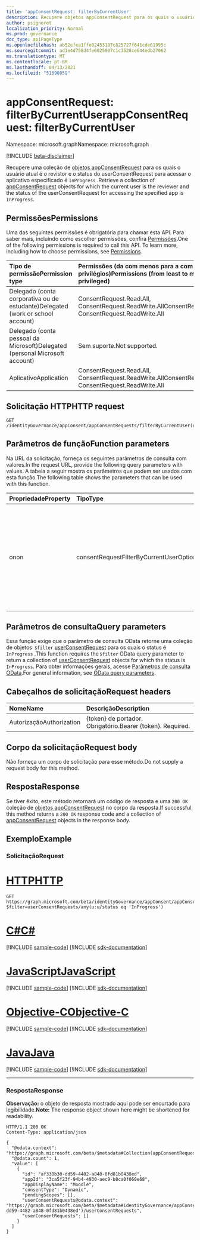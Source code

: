 ```yaml
---
title: 'appConsentRequest: filterByCurrentUser'
description: Recupere objetos appConsentRequest para os quais o usuário atual é o revistor.
author: psignoret
localization_priority: Normal
ms.prod: governance
doc_type: apiPageType
ms.openlocfilehash: ab52efea1ffe02453187c825727f641cde61995c
ms.sourcegitcommit: ad1e4d758d4fe6025987c1c3528ce644edb27062
ms.translationtype: MT
ms.contentlocale: pt-BR
ms.lasthandoff: 04/13/2021
ms.locfileid: "51698059"
---
```

# <a name="appconsentrequest-filterbycurrentuser"></a><span data-ttu-id="9cc90-103">appConsentRequest: filterByCurrentUser</span><span class="sxs-lookup"><span data-stu-id="9cc90-103">appConsentRequest: filterByCurrentUser</span></span>
<span data-ttu-id="9cc90-104">Namespace: microsoft.graph</span><span class="sxs-lookup"><span data-stu-id="9cc90-104">Namespace: microsoft.graph</span></span>

[!INCLUDE [beta-disclaimer](../../includes/beta-disclaimer.md)]

<span data-ttu-id="9cc90-105">Recupere uma coleção de [objetos appConsentRequest](../resources/appconsentrequest.md) para os quais o usuário atual é o revistor e o status do userConsentRequest para acessar o aplicativo especificado é `InProgress` .</span><span class="sxs-lookup"><span data-stu-id="9cc90-105">Retrieve a collection of [appConsentRequest](../resources/appconsentrequest.md) objects for which the current user is the reviewer and the status of the userConsentRequest for accessing the specified app is `InProgress`.</span></span>

## <a name="permissions"></a><span data-ttu-id="9cc90-106">Permissões</span><span class="sxs-lookup"><span data-stu-id="9cc90-106">Permissions</span></span>
<span data-ttu-id="9cc90-p101">Uma das seguintes permissões é obrigatória para chamar esta API. Para saber mais, incluindo como escolher permissões, confira [Permissões](/graph/permissions-reference).</span><span class="sxs-lookup"><span data-stu-id="9cc90-p101">One of the following permissions is required to call this API. To learn more, including how to choose permissions, see [Permissions](/graph/permissions-reference).</span></span>

|<span data-ttu-id="9cc90-109">Tipo de permissão</span><span class="sxs-lookup"><span data-stu-id="9cc90-109">Permission type</span></span>|<span data-ttu-id="9cc90-110">Permissões (da com menos para a com mais privilégios)</span><span class="sxs-lookup"><span data-stu-id="9cc90-110">Permissions (from least to most privileged)</span></span>|
|:---|:---|
|<span data-ttu-id="9cc90-111">Delegado (conta corporativa ou de estudante)</span><span class="sxs-lookup"><span data-stu-id="9cc90-111">Delegated (work or school account)</span></span>|<span data-ttu-id="9cc90-112">ConsentRequest.Read.All, ConsentRequest.ReadWrite.All</span><span class="sxs-lookup"><span data-stu-id="9cc90-112">ConsentRequest.Read.All, ConsentRequest.ReadWrite.All</span></span>|
|<span data-ttu-id="9cc90-113">Delegado (conta pessoal da Microsoft)</span><span class="sxs-lookup"><span data-stu-id="9cc90-113">Delegated (personal Microsoft account)</span></span>|<span data-ttu-id="9cc90-114">Sem suporte.</span><span class="sxs-lookup"><span data-stu-id="9cc90-114">Not supported.</span></span>|
|<span data-ttu-id="9cc90-115">Aplicativo</span><span class="sxs-lookup"><span data-stu-id="9cc90-115">Application</span></span>|<span data-ttu-id="9cc90-116">ConsentRequest.Read.All, ConsentRequest.ReadWrite.All</span><span class="sxs-lookup"><span data-stu-id="9cc90-116">ConsentRequest.Read.All, ConsentRequest.ReadWrite.All</span></span>|

## <a name="http-request"></a><span data-ttu-id="9cc90-117">Solicitação HTTP</span><span class="sxs-lookup"><span data-stu-id="9cc90-117">HTTP request</span></span>

<!-- {
  "blockType": "ignored"
}
-->
``` http
GET /identityGovernance/appConsent/appConsentRequests/filterByCurrentUser(on='parameterValue')
```

## <a name="function-parameters"></a><span data-ttu-id="9cc90-118">Parâmetros de função</span><span class="sxs-lookup"><span data-stu-id="9cc90-118">Function parameters</span></span>
<span data-ttu-id="9cc90-119">Na URL da solicitação, forneça os seguintes parâmetros de consulta com valores.</span><span class="sxs-lookup"><span data-stu-id="9cc90-119">In the request URL, provide the following query parameters with values.</span></span>
<span data-ttu-id="9cc90-120">A tabela a seguir mostra os parâmetros que podem ser usados com esta função.</span><span class="sxs-lookup"><span data-stu-id="9cc90-120">The following table shows the parameters that can be used with this function.</span></span>

|<span data-ttu-id="9cc90-121">Propriedade</span><span class="sxs-lookup"><span data-stu-id="9cc90-121">Property</span></span>|<span data-ttu-id="9cc90-122">Tipo</span><span class="sxs-lookup"><span data-stu-id="9cc90-122">Type</span></span>|<span data-ttu-id="9cc90-123">Descrição</span><span class="sxs-lookup"><span data-stu-id="9cc90-123">Description</span></span>|
|:---|:---|:---|
|<span data-ttu-id="9cc90-124">on</span><span class="sxs-lookup"><span data-stu-id="9cc90-124">on</span></span>|<span data-ttu-id="9cc90-125">consentRequestFilterByCurrentUserOptions</span><span class="sxs-lookup"><span data-stu-id="9cc90-125">consentRequestFilterByCurrentUserOptions</span></span>|<span data-ttu-id="9cc90-126">Filtre para consultar objetos appConsentRequest para os quais o usuário atual é um revistor.</span><span class="sxs-lookup"><span data-stu-id="9cc90-126">Filter to query appConsentRequest objects for which the current user is a reviewer.</span></span> <span data-ttu-id="9cc90-127">O valor permitido é `reviewer` .</span><span class="sxs-lookup"><span data-stu-id="9cc90-127">Allowed value is `reviewer`.</span></span> <span data-ttu-id="9cc90-128">Obrigatório.</span><span class="sxs-lookup"><span data-stu-id="9cc90-128">Required.</span></span>|

## <a name="query-parameters"></a><span data-ttu-id="9cc90-129">Parâmetros de consulta</span><span class="sxs-lookup"><span data-stu-id="9cc90-129">Query parameters</span></span>
<span data-ttu-id="9cc90-130">Essa função exige que o parâmetro de consulta OData retorne uma coleção de objetos  `$filter` [userConsentRequest](../resources/userconsentrequest.md) para os quais o status é `InProgress` .</span><span class="sxs-lookup"><span data-stu-id="9cc90-130">This function requires the `$filter` OData query parameter to return a collection of [userConsentRequest](../resources/userconsentrequest.md) objects for which the status is `InProgress`.</span></span> <span data-ttu-id="9cc90-131">Para obter informações gerais, acesse [Parâmetros de consulta OData](/graph/query-parameters).</span><span class="sxs-lookup"><span data-stu-id="9cc90-131">For general information, see [OData query parameters](/graph/query-parameters).</span></span>

## <a name="request-headers"></a><span data-ttu-id="9cc90-132">Cabeçalhos de solicitação</span><span class="sxs-lookup"><span data-stu-id="9cc90-132">Request headers</span></span>
|<span data-ttu-id="9cc90-133">Nome</span><span class="sxs-lookup"><span data-stu-id="9cc90-133">Name</span></span>|<span data-ttu-id="9cc90-134">Descrição</span><span class="sxs-lookup"><span data-stu-id="9cc90-134">Description</span></span>|
|:---|:---|
|<span data-ttu-id="9cc90-135">Autorização</span><span class="sxs-lookup"><span data-stu-id="9cc90-135">Authorization</span></span>|<span data-ttu-id="9cc90-p105">{token} de portador. Obrigatório.</span><span class="sxs-lookup"><span data-stu-id="9cc90-p105">Bearer {token}. Required.</span></span>|

## <a name="request-body"></a><span data-ttu-id="9cc90-138">Corpo da solicitação</span><span class="sxs-lookup"><span data-stu-id="9cc90-138">Request body</span></span>
<span data-ttu-id="9cc90-139">Não forneça um corpo de solicitação para esse método.</span><span class="sxs-lookup"><span data-stu-id="9cc90-139">Do not supply a request body for this method.</span></span>

## <a name="response"></a><span data-ttu-id="9cc90-140">Resposta</span><span class="sxs-lookup"><span data-stu-id="9cc90-140">Response</span></span>

<span data-ttu-id="9cc90-141">Se tiver êxito, este método retornará um código de resposta e uma `200 OK` coleção de [objetos appConsentRequest](../resources/appconsentrequest.md) no corpo da resposta.</span><span class="sxs-lookup"><span data-stu-id="9cc90-141">If successful, this method returns a `200 OK` response code and a collection of [appConsentRequest](../resources/appconsentrequest.md) objects in the response body.</span></span>

## <a name="example"></a><span data-ttu-id="9cc90-142">Exemplo</span><span class="sxs-lookup"><span data-stu-id="9cc90-142">Example</span></span>

### <a name="request"></a><span data-ttu-id="9cc90-143">Solicitação</span><span class="sxs-lookup"><span data-stu-id="9cc90-143">Request</span></span>

# <a name="http"></a>[<span data-ttu-id="9cc90-144">HTTP</span><span class="sxs-lookup"><span data-stu-id="9cc90-144">HTTP</span></span>](#tab/http)
<!-- {
  "blockType": "request",
  "name": "appconsentrequest_filterbycurrentuser"
}
-->
``` http
GET https://graph.microsoft.com/beta/identityGovernance/appConsent/appConsentRequests/filterByCurrentUser(on='reviewer')?$filter=userConsentRequests/any(u:u/status eq 'InProgress')
```
# <a name="c"></a>[<span data-ttu-id="9cc90-145">C#</span><span class="sxs-lookup"><span data-stu-id="9cc90-145">C#</span></span>](#tab/csharp)
[!INCLUDE [sample-code](../includes/snippets/csharp/appconsentrequest-filterbycurrentuser-csharp-snippets.md)]
[!INCLUDE [sdk-documentation](../includes/snippets/snippets-sdk-documentation-link.md)]

# <a name="javascript"></a>[<span data-ttu-id="9cc90-146">JavaScript</span><span class="sxs-lookup"><span data-stu-id="9cc90-146">JavaScript</span></span>](#tab/javascript)
[!INCLUDE [sample-code](../includes/snippets/javascript/appconsentrequest-filterbycurrentuser-javascript-snippets.md)]
[!INCLUDE [sdk-documentation](../includes/snippets/snippets-sdk-documentation-link.md)]

# <a name="objective-c"></a>[<span data-ttu-id="9cc90-147">Objective-C</span><span class="sxs-lookup"><span data-stu-id="9cc90-147">Objective-C</span></span>](#tab/objc)
[!INCLUDE [sample-code](../includes/snippets/objc/appconsentrequest-filterbycurrentuser-objc-snippets.md)]
[!INCLUDE [sdk-documentation](../includes/snippets/snippets-sdk-documentation-link.md)]

# <a name="java"></a>[<span data-ttu-id="9cc90-148">Java</span><span class="sxs-lookup"><span data-stu-id="9cc90-148">Java</span></span>](#tab/java)
[!INCLUDE [sample-code](../includes/snippets/java/appconsentrequest-filterbycurrentuser-java-snippets.md)]
[!INCLUDE [sdk-documentation](../includes/snippets/snippets-sdk-documentation-link.md)]

---



### <a name="response"></a><span data-ttu-id="9cc90-149">Resposta</span><span class="sxs-lookup"><span data-stu-id="9cc90-149">Response</span></span>
<span data-ttu-id="9cc90-150">**Observação:** o objeto de resposta mostrado aqui pode ser encurtado para legibilidade.</span><span class="sxs-lookup"><span data-stu-id="9cc90-150">**Note:** The response object shown here might be shortened for readability.</span></span>
<!-- {
  "blockType": "response",
  "truncated": true,
  "@odata.type": "Collection(microsoft.graph.appConsentRequest)"
}
-->
``` http
HTTP/1.1 200 OK
Content-Type: application/json

{
  "@odata.context": "https://graph.microsoft.com/beta/$metadata#Collection(appConsentRequest)",
  "@odata.count": 1,
  "value": [
    {
      "id": "af330b30-dd59-4482-a848-0fd81b0438ed",
      "appId": "3ca5f23f-94b4-4930-aec9-b8ca0f060e68",
      "appDisplayName": "Moodle",
      "consentType": "Dynamic",
      "pendingScopes": [],
      "userConsentRequests@odata.context": "https://graph.microsoft.com/beta/$metadata#identityGovernance/appConsent/appConsentRequests('af330b30-dd59-4482-a848-0fd81b0438ed')/userConsentRequests",
      "userConsentRequests": []
    }
  ]
}
```

